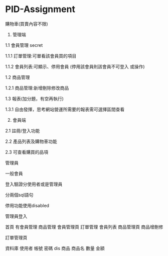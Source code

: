 # PID-Assignment
購物車(買賣內容不限)
1. 管理端

1.1 會員管理 secret

1.1.1 訂單管理:可單看該會員買的項目

1.1.2 會員列表:可顯示、停用會員 (停用該會員則該會員不可登入 或操作)

1.2 商品管理

1.2.1 商品管理:新增刪除修改商品

1.3 報表(加分題，有空再執行)

1.3.1 自由發揮，思考網站營運所需要的報表需可選擇區間查看

2. 會員端

2.1 註冊/登入功能

2.2 產品列表及購物車功能 

2.3 可查看購買的品項

管理員

一般會員

登入驗證分使用者或是管理員

分兩個sql語句

停用功能使用disabled

管理員登入

首頁 有會員管理 商品管理
會員管理頁 訂單管理 會員列表
商品管理頁 商品增刪修

訂單管理頁 

資料庫
使用者
帳號 密碼 dis 
商品 
商品名 數量 金額